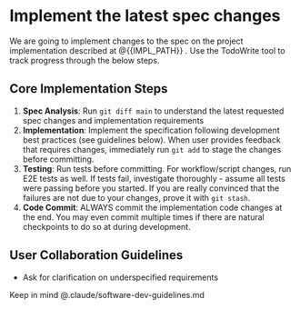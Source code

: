 # Implement the latest spec changes

We are going to implement changes to the spec on the project implementation described at @{{IMPL_PATH}} . Use the TodoWrite tool to track progress through the below steps.

## Core Implementation Steps

1. **Spec Analysis**: Run `git diff main` to understand the latest requested spec changes and implementation requirements
2. **Implementation**: Implement the specification following development best practices (see guidelines below). When user provides feedback that requires changes, immediately run `git add` to stage the changes before committing.
3. **Testing**: Run tests before committing. For workflow/script changes, run E2E tests as well. If tests fail, investigate thoroughly - assume all tests were passing before you started. If you are really convinced that the failures are not due to your changes, prove it with `git stash`.
4. **Code Commit**: ALWAYS commit the implementation code changes at the end. You may even commit multiple times if there are natural checkpoints to do so at during development.

## User Collaboration Guidelines

- Ask for clarification on underspecified requirements

Keep in mind @.claude/software-dev-guidelines.md
